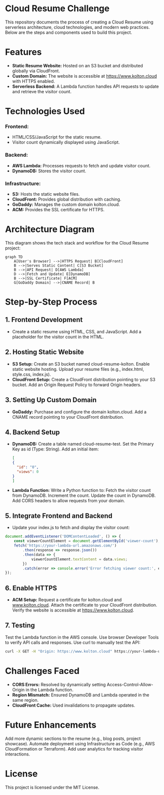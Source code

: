# Cloud Resume Challenge 
This repository documents the process of creating a Cloud Resume using serverless architecture, cloud technologies, and modern web practices. Below are the steps and components used to build this project.

# Features
- **Static Resume Website:** Hosted on an S3 bucket and distributed globally via CloudFront.
- **Custom Domain:** The website is accessible at https://www.kolton.cloud with HTTPS enabled.
- **Serverless Backend:** A Lambda function handles API requests to update and retrieve the visitor count.
# Technologies Used
### **Frontend:**
- HTML/CSS/JavaScript for the static resume.
- Visitor count dynamically displayed using JavaScript.
### **Backend:**
- **AWS Lambda:** Processes requests to fetch and update visitor count.
- **DynamoDB:** Stores the visitor count.
### **Infrastructure:**
- **S3:** Hosts the static website files.
- **CloudFront:** Provides global distribution with caching.
- **GoDaddy:** Manages the custom domain kolton.cloud.
- **ACM:** Provides the SSL certificate for HTTPS.

# Architecture Diagram

This diagram shows the tech stack and workflow for the Cloud Resume project:

```mermaid
graph TD
    A[User's Browser] -->|HTTPS Request| B[CloudFront]
    B -->|Serves Static Content| C[S3 Bucket]
    B -->|API Request| D[AWS Lambda]
    D -->|Fetch and Update| E[DynamoDB]
    B -->|SSL Certificate| F[ACM]
    G[GoDaddy Domain] -->|CNAME Record| B
```

# Step-by-Step Process
## 1. Frontend Development
- Create a static resume using HTML, CSS, and JavaScript.
Add a placeholder <span id="viewer-count"></span> for the visitor count in the HTML.
## 2. Hosting Static Website
- **S3 Setup:**
Create an S3 bucket named cloud-resume-kolton.
Enable static website hosting.
Upload your resume files (e.g., index.html, style.css, index.js).
- **CloudFront Setup:**
Create a CloudFront distribution pointing to your S3 bucket.
Add an Origin Request Policy to forward Origin headers.
## 3. Setting Up Custom Domain
- **GoDaddy:**
Purchase and configure the domain kolton.cloud.
Add a CNAME record pointing to your CloudFront distribution.
## 4. Backend Setup
- **DynamoDB:**
Create a table named cloud-resume-test.
Set the Primary Key as id (Type: String).
Add an initial item:
  ```json
  [
  {
    "id": "0",
    "views": 0
  }  
  ]
- **Lambda Function:**
Write a Python function to:
Fetch the visitor count from DynamoDB.
Increment the count.
Update the count in DynamoDB.
Add CORS headers to allow requests from your domain.
## 5. Integrate Frontend and Backend
- Update your index.js to fetch and display the visitor count:
```javascript
document.addEventListener('DOMContentLoaded', () => {
    const viewerCountElement = document.getElementById('viewer-count');
    fetch('https://your-lambda-url.amazonaws.com/')
        .then(response => response.json())
        .then(data => {
            viewerCountElement.textContent = data.views;
        })
        .catch(error => console.error('Error fetching viewer count:', error));
});
```
## 6. Enable HTTPS
- **ACM Setup:**
Request a certificate for kolton.cloud and www.kolton.cloud.
Attach the certificate to your CloudFront distribution.
Verify the website is accessible at https://www.kolton.cloud.
## 7. Testing
Test the Lambda function in the AWS console.
Use browser Developer Tools to verify API calls and responses.
Use curl to manually test the API:
```bash
curl -X GET -H "Origin: https://www.kolton.cloud" https://your-lambda-url.amazonaws.com/
```
# Challenges Faced
- **CORS Errors:** Resolved by dynamically setting Access-Control-Allow-Origin in the Lambda function.
- **Region Mismatch:** Ensured DynamoDB and Lambda operated in the same region.
- **CloudFront Cache:** Used invalidations to propagate updates.
# Future Enhancements
Add more dynamic sections to the resume (e.g., blog posts, project showcase).
Automate deployment using Infrastructure as Code (e.g., AWS CloudFormation or Terraform).
Add user analytics for tracking visitor interactions.
# License
This project is licensed under the MIT License.
